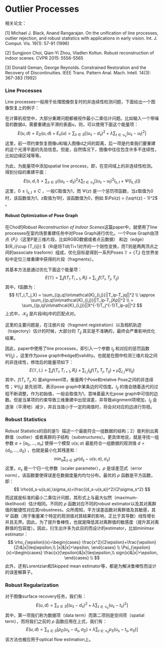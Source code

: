 # Outlier Processes

相关论文：

[1] Michael J. Black, Anand Rangarajan. On the unification of line processes, outlier rejection, and robust statistics with applications in early vision. Int. J. Comput. Vis. 19(1): 57-91 (1996)

[2] Sungjoon Choi, Qian-Yi Zhou, Vladlen Koltun. Robust reconstruction of indoor scenes. CVPR 2015: 5556-5565

[3] Donald Geman, George Reynolds. Constrained Restoration and the Recovery of Discontinuities. IEEE Trans. Pattern Anal. Mach. Intell. 14(3): 367-383 (1992)

### Line Processes

Line processes一般用于处理图像恢复时的非连续性检测问题，下面给出一个图像恢复上的例子：

在计算机视觉中，大部分重建问题都被视作最小二乘估计问题。比如输入一个带噪音的数据d，需要重建出平滑的表面u，则，可以使用下面这个能量项：
$$
E(u,d) = E_D(u,d) + E_s(u) = \sum_{s\in S}[(u_s-d_s)^2+\lambda\sum_{t\in\mathcal{G}_s}(u_s-u_t)^2]
$$
这里，前一项约束恢复图像u和输入图像d之间的距离，后一项是约束我们要重建的这个光滑平面的先验信息。但是，自然情况下，图像中往往包含许多不连续性，比如边缘区域等等。

为此，为能量项中添加spatial line process，即，在空间域上的非连续性检测。得到分段的重建平面：
$$
E(u,d,l) = \sum_{s\in S}((u_s-d_s)^2 \lambda\sum_{t\in \mathcal{G}_s}[(u_s-u_t)^2l_{s,t}+\Psi(l_{s,t})])
$$
这里，$0\leq l_{s,t} \leq C$ ，一般C取值为1，而 $\Psi(z)$ 是一个惩罚项函数，当z取值为0时，该函数值为1，z取值为1时，该函数值为0，例如 $\Psi(z) = (\sqrt{z} - 1)^2$ 。 

#### Robust Optimization of Pose Graph

在Choi的*Robust Reconstruction of Indoor Scenes*这篇paper中，就使用了line processes在室内场景重建任务中对Pose Graph进行优化。一个Pose Graph由顶点 $\{P_i\}$（这里P是三维片段，比如RGBD数据或者点云数据） 和边（edge） $\{R_i\}\cup \{T_{ij}\} $（Ri是将Ti向Ti+1对齐的一个刚性变换，而T则是两两顶点之间的associate trasform）组成，优化目标是得到一系列Poses $\mathbb{T} = \{T_i\}$ 在世界坐标中定位三维重建中获得的片段（fragments）。

其基本方法是通过优化下面这个能量项：
$$
E(\mathbb{T})=\sum_i{f(T_i.T_{i+1},R_i) + \sum_{i,j}{f(T_i,T_j,T_{ij})}}
$$
其中，f函数为：
$$
f(T_i,T_j,X) = \sum_{(p,q)\in\mathcal{K}_{i,j}}||T_ip-T_jq||^2
\\ \approx \sum_{(p,q)\in\mathcal{K}_{i,j}}||T_ip-T_jXp||^2
\\ = \sum_{(p,q)\in\mathcal{K}_{i,j}}||X^{-1}T_j^{-1}T_ip-p||^2
$$
上式中，$\mathcal{K}_{ij}$ 是片段i和j中的匹配点对。

这里的主要问题是，在注册片段（fragment registration）以及相机轨迹（trajectory）估计的时候，大部分的 $T_{ij}$ 其实是不准确的，最终会严重影响优化结果。

因此，paper中使用了line processes，即引入一个参数 $l_{ij}$ 和对应的惩罚函数 $\Psi(l_{ij})$ ，这里作为pose graph中edge的validity。也就是在图中检测三维片段之间的非连续性，修改后的能量项如下：
$$
E(\mathbb{T},\mathbb{L}) = \sum_i f(T_i,T_{i+1},R_i) + \sum_{i,j}l_{ij}f(T_i,T_j,T_{ij}) + \mu\sum_{i,j}\Psi(l_{ij})
$$
其中，$f(T_i,T_j,X)$ 是alignment项，衡量两个Pose和relative Pose之间的非连续性；$\Psi(l_{ij})$ 是先验项，表示pose graph中某条边的可信度。$l_{ij}$ 的值会随着迭代的过程不断调整，作为初始值，一般会取值为1，意味着最大化pose graph中可信的边数。但是当某项的约束导致三维重建中出现误差，并导致alignment项增加，$l_{ij}$ 会逐渐（平滑地）减少，并且当值小于一定的阈值时，将会对对应的边进行剪枝。

### Robust Statistics

Robust Statistics的目的是1）描述一个最能符合一组数据的结构；2）能判别出离群值（outlier）或者离群的子结构（substructures）。更具体地说，就是寻找一组参数 $a = [a_0,...,a_n]$ 使得一个模型 $u(s; a)$ 最能符合一组数据的观测值 $d = \{d_0, ..., d_S\}$  ，也就是最小化其残差和：
$$
\min_{a}\sum_{s\in S}\rho(d_s - u(s;a),\sigma_s)
$$
这里，$\sigma_s$ 是一个归一化参数（scaler parameter），$\rho$ 是误差范式（error norm），该函数要使得误差在数据度量内均匀分布。最优的 $\rho$ 函数是平方函数，即：
$$
\rho(d_s-u(s;a),\sigma_s)=\frac{(d_s-u(s,a))^2}{2\sigma_s^2}
$$
而这就是标准的最小二乘估计问题，其形式上与最大似然（maximum-likelihood）估计相同。不同的 $\rho$ 函数对应不同的robust estimator以及其对离群值的敏捷性对应其robustness。众所周知，平方误差函数对离群值及其敏感，其 $\Psi$ 函数（用于衡量某个特定的观测值对其结果的影响，正比于其导数）线性增长并且无界。因此，为了提升鲁棒性，也就是降低其对离群值的敏感度（提升其对离群值的包容度）。因此，衍生出许多为此目的而设计的estimator，比如minimax estimator：
$$
\rho_{\epsilon}(x)=\begin{cases}
\frac{x^2}{2\epsilon}+\frac{\epsilon}{2}&|x|\leq\epsilon,\\
|x|&|x|>\epsilon,
\end{cases} \\
\Psi_{\epsilon}(x)=\begin{cases}
\frac{x}{\epsilon}&|x|\leq\epsilon,\\
sign(x)&|x|>\epsilon,
\end{cases} \\
$$
此外，还有Lorentzian和Skipped mean estimator等，都是为解决鲁棒性而设计的误差解算子。

### Robust Regularization

对于图像surface recovery任务，我们有：
$$
E(u,d) = \sum_{s\in S}[(u_s-d_s)^2 + \lambda\sum_{t\in\mathcal{G}_s}(u_s-t_s)^2]
$$
其中，第一项我们称为数据项（data term）而第二项则是空间项（spatial term），而将我们之前的 $\rho$ 函数应用在上式，我们有：
$$
E(u,d) = \sum_{s\in S}[\rho_D(u_s-d_s, \sigma_D) + \lambda\sum_{t\in\mathcal{G}_s}\rho_S(u_s-t_s, \sigma_S)]
$$
该方法也被应用于optical flow estimation上。